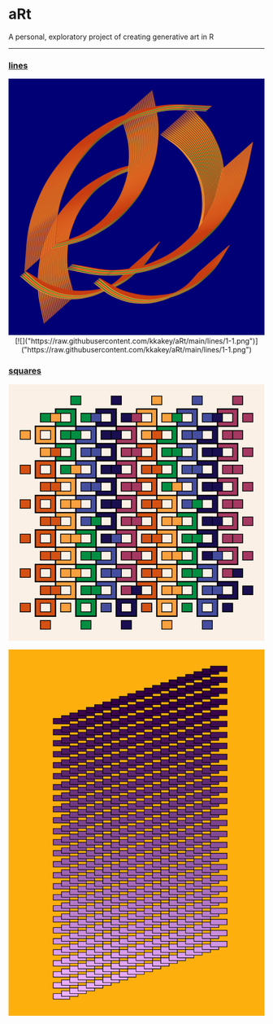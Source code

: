 # aRt
A personal, exploratory project of creating generative art in R
***************************************************************

### [lines](https://github.com/kkakey/aRt/tree/main/lines)

<p align="center">
<a href="url"><img src="https://raw.githubusercontent.com/kkakey/aRt/main/lines/1-1.png" width="550" ></a>
[![]("https://raw.githubusercontent.com/kkakey/aRt/main/lines/1-1.png")]("https://raw.githubusercontent.com/kkakey/aRt/main/lines/1-1.png")
</p>

### [squares](https://github.com/kkakey/aRt/tree/main/squares)


<p align="center">
<a href="url"><img src="https://raw.githubusercontent.com/kkakey/aRt/main/squares/plots/plot5-24-6.png" width="550" ></a>
</p>


<p align="center">
<a href="url"><img src="https://raw.githubusercontent.com/kkakey/aRt/main/squares/plots/4-42.png" width="550" ></a>
</p>
